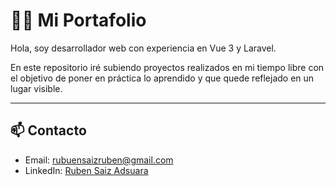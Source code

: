 # 🧑‍💻 Mi Portafolio

Hola, soy desarrollador web con experiencia en Vue 3 y Laravel.

En este repositorio iré subiendo proyectos realizados en mi tiempo libre con el objetivo de poner en práctica lo aprendido y que quede reflejado en un lugar visible.

---

## 📫 Contacto

- Email: rubuensaizruben@gmail.com
- LinkedIn: [Ruben Saiz Adsuara](https://www.linkedin.com/in/ruben-saiz-adsuara-201458257/)
